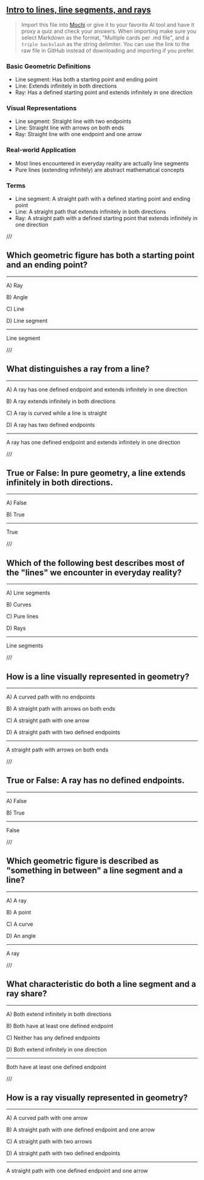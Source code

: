 ## [Intro to lines, line segments, and rays](https://www.youtube.com/watch?v=JcqCf762y9w)

> Import this file into [Mochi](https://mochi.cards/) or give it to your favorite AI tool and have it proxy a quiz and check your answers. When importing make sure you select Markdown as the format, "Multiple cards per .md file", and a ```triple backslash``` as the string delimiter. You can use the link to the raw file in GitHub instead of downloading and importing if you prefer.

### Basic Geometric Definitions
- Line segment: Has both a starting point and ending point
- Line: Extends infinitely in both directions
- Ray: Has a defined starting point and extends infinitely in one direction

### Visual Representations
- Line segment: Straight line with two endpoints
- Line: Straight line with arrows on both ends
- Ray: Straight line with one endpoint and one arrow

### Real-world Application
- Most lines encountered in everyday reality are actually line segments
- Pure lines (extending infinitely) are abstract mathematical concepts

### Terms
- Line segment: A straight path with a defined starting point and ending point
- Line: A straight path that extends infinitely in both directions
- Ray: A straight path with a defined starting point that extends infinitely in one direction

///

## Which geometric figure has both a starting point and an ending point?

---

A) Ray

B) Angle

C) Line

D) Line segment

---

Line segment

///

## What distinguishes a ray from a line?

---

A) A ray has one defined endpoint and extends infinitely in one direction

B) A ray extends infinitely in both directions

C) A ray is curved while a line is straight

D) A ray has two defined endpoints

---

A ray has one defined endpoint and extends infinitely in one direction

///

## True or False: In pure geometry, a line extends infinitely in both directions.

---

A) False

B) True

---

True

///

## Which of the following best describes most of the "lines" we encounter in everyday reality?

---

A) Line segments

B) Curves

C) Pure lines

D) Rays

---

Line segments

///

## How is a line visually represented in geometry?

---

A) A curved path with no endpoints

B) A straight path with arrows on both ends

C) A straight path with one arrow

D) A straight path with two defined endpoints

---

A straight path with arrows on both ends

///

## True or False: A ray has no defined endpoints.

---

A) False

B) True

---

False

///

## Which geometric figure is described as "something in between" a line segment and a line?

---

A) A ray

B) A point

C) A curve

D) An angle

---

A ray

///

## What characteristic do both a line segment and a ray share?

---

A) Both extend infinitely in both directions

B) Both have at least one defined endpoint

C) Neither has any defined endpoints

D) Both extend infinitely in one direction

---

Both have at least one defined endpoint

///

## How is a ray visually represented in geometry?

---

A) A curved path with one arrow

B) A straight path with one defined endpoint and one arrow

C) A straight path with two arrows

D) A straight path with two defined endpoints

---

A straight path with one defined endpoint and one arrow

